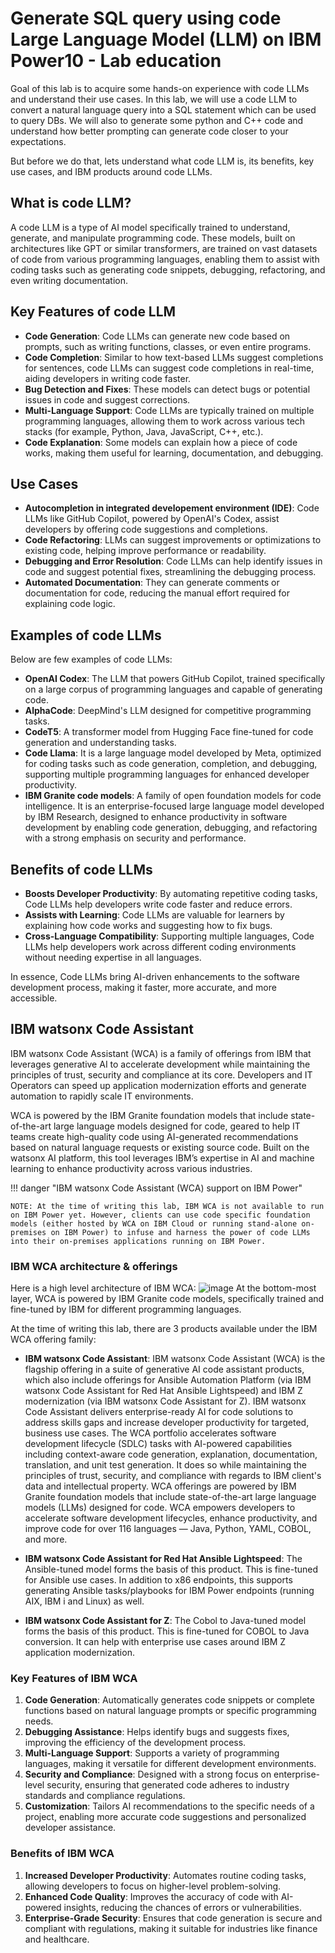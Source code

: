 # Generate SQL query using code Large Language Model (LLM) on IBM Power10 - Lab education

Goal of this lab is to acquire some hands-on experience with code LLMs and understand their use cases.
In this lab, we will use a code LLM to convert a natural language query into a SQL statement which can be used to query DBs.
We will also to generate some python and C++ code and understand how better prompting can generate code closer to your expectations.

But before we do that, lets understand what code LLM is, its benefits, key use cases, and IBM products around code LLMs.

## What is code LLM?

A code LLM is a type of AI model specifically trained to understand, generate, and manipulate programming code.
These models, built on architectures like GPT or similar transformers, are trained on vast datasets of code from various programming languages, enabling them to assist with coding tasks such as generating code snippets, debugging, refactoring, and even writing documentation.

## Key Features of code LLM

  - **Code Generation**: Code LLMs can generate new code based on prompts, such as writing functions, classes, or even entire programs.
  - **Code Completion**: Similar to how text-based LLMs suggest completions for sentences, code LLMs can suggest code completions in real-time, aiding developers in writing code faster.
  - **Bug Detection and Fixes**: These models can detect bugs or potential issues in code and suggest corrections.
  - **Multi-Language Support**: Code LLMs are typically trained on multiple programming languages, allowing them to work across various tech stacks (for example, Python, Java, JavaScript, C++, etc.).
  - **Code Explanation**: Some models can explain how a piece of code works, making them useful for learning, documentation, and debugging.

## Use Cases

  - **Autocompletion in integrated developement environment (IDE)**: Code LLMs like GitHub Copilot, powered by OpenAI's Codex, assist developers by offering code suggestions and completions.
  - **Code Refactoring**: LLMs can suggest improvements or optimizations to existing code, helping improve performance or readability.
  - **Debugging and Error Resolution**: Code LLMs can help identify issues in code and suggest potential fixes, streamlining the debugging process.
  - **Automated Documentation**: They can generate comments or documentation for code, reducing the manual effort required for explaining code logic.

## Examples of code LLMs
  
  Below are few examples of code LLMs:
  
  - **OpenAI Codex**: The LLM that powers GitHub Copilot, trained specifically on a large corpus of programming languages and capable of generating code.
  - **AlphaCode**: DeepMind's LLM designed for competitive programming tasks.
  - **CodeT5**: A transformer model from Hugging Face fine-tuned for code generation and understanding tasks.
  - **Code Llama**: It is a large language model developed by Meta, optimized for coding tasks such as code generation, completion, and debugging, supporting multiple programming languages for enhanced developer productivity.
  - **IBM Granite code models**: A family of open foundation models for code intelligence. It is an enterprise-focused large language model developed by IBM Research, designed to enhance productivity in software development by enabling code generation, debugging, and refactoring with a strong emphasis on security and performance.

## Benefits of code LLMs

  - **Boosts Developer Productivity**: By automating repetitive coding tasks, Code LLMs help developers write code faster and reduce errors.
  - **Assists with Learning**: Code LLMs are valuable for learners by explaining how code works and suggesting how to fix bugs.
  - **Cross-Language Compatibility**: Supporting multiple languages, Code LLMs help developers work across different coding environments without needing expertise in all languages.
    
In essence, Code LLMs bring AI-driven enhancements to the software development process, making it faster, more accurate, and more accessible.

## IBM watsonx Code Assistant

IBM watsonx Code Assistant (WCA) is a family of offerings from IBM that leverages generative AI to accelerate development while maintaining the principles of trust, security and compliance at its core. Developers and IT Operators can speed up application modernization efforts and generate automation to rapidly scale IT environments. 

WCA is powered by the IBM Granite foundation models that include state-of-the-art large language models designed for code, geared to help IT teams create high-quality code using AI-generated recommendations based on natural language requests or existing source code. Built on the watsonx AI platform, this tool leverages IBM’s expertise in AI and machine learning to enhance productivity across various industries.

!!! danger "IBM watsonx Code Assistant (WCA) support on IBM Power"

    NOTE: At the time of writing this lab, IBM WCA is not available to run on IBM Power yet. However, clients can use code specific foundation models (either hosted by WCA on IBM Cloud or running stand-alone on-premises on IBM Power) to infuse and harness the power of code LLMs into their on-premises applications running on IBM Power.

### IBM WCA architecture & offerings

Here is a high level architecture of IBM WCA:
![image](https://github.com/user-attachments/assets/71decd7c-fc8e-46a0-8765-ecfc38b897d4)
At the bottom-most layer, WCA is powered by IBM Granite code models, specifically trained and fine-tuned by IBM for different programming languages.

At the time of writing this lab, there are 3 products available under the IBM WCA offering family:

- **IBM watsonx Code Assistant**: IBM watsonx Code Assistant (WCA) is the flagship offering in a suite of generative AI code assistant products, which also include offerings for Ansible Automation Platform (via IBM watsonx Code Assistant for Red Hat Ansible Lightspeed) and IBM Z modernization (via IBM watsonx Code Assistant for Z).  IBM watsonx Code Assistant delivers enterprise-ready AI for code solutions to address skills gaps and increase developer productivity for targeted, business use cases. The WCA portfolio accelerates software development lifecycle (SDLC) tasks with AI-powered capabilities including context-aware code generation, explanation, documentation, translation, and unit test generation. It does so while maintaining the principles of trust, security, and compliance with regards to IBM client's data and intellectual property. WCA offerings are powered by IBM Granite foundation models that include state-of-the-art large language models (LLMs) designed for code. WCA empowers developers to accelerate software development lifecycles, enhance productivity, and improve code for over 116 languages — Java, Python, YAML, COBOL, and more.

- **IBM watsonx Code Assistant for Red Hat Ansible Lightspeed**: The Ansible-tuned model forms the basis of this product. This is fine-tuned for Ansible use cases. In addition to x86 endpoints, this supports generating Ansible tasks/playbooks for IBM Power endpoints (running AIX, IBM i and Linux) as well.
  
- **IBM watsonx Code Assistant for Z**: The Cobol to Java-tuned model forms the basis of this product. This is fine-tuned for COBOL to Java conversion. It can help with enterprise use cases around IBM Z application modernization.

### Key Features of IBM WCA

1. **Code Generation**: Automatically generates code snippets or complete functions based on natural language prompts or specific programming needs.
2. **Debugging Assistance**: Helps identify bugs and suggests fixes, improving the efficiency of the development process.
3. **Multi-Language Support**: Supports a variety of programming languages, making it versatile for different development environments.
4. **Security and Compliance**: Designed with a strong focus on enterprise-level security, ensuring that generated code adheres to industry standards and compliance regulations.
5. **Customization**: Tailors AI recommendations to the specific needs of a project, enabling more accurate code suggestions and personalized developer assistance.

### Benefits of IBM WCA

1. **Increased Developer Productivity**: Automates routine coding tasks, allowing developers to focus on higher-level problem-solving.
2. **Enhanced Code Quality**: Improves the accuracy of code with AI-powered insights, reducing the chances of errors or vulnerabilities.
3. **Enterprise-Grade Security**: Ensures that code generation is secure and compliant with regulations, making it suitable for industries like finance and healthcare.

